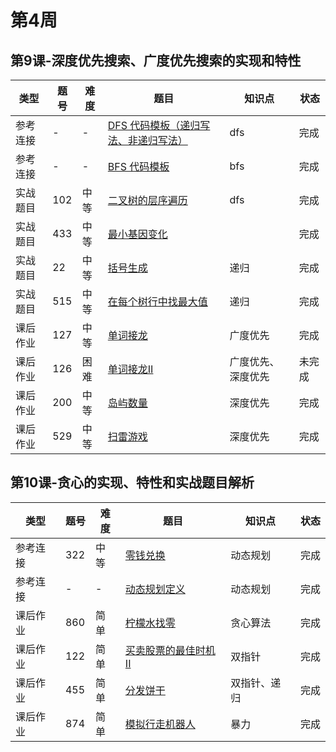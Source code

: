 # 第4周
## 第9课-深度优先搜索、广度优先搜索的实现和特性
|类型|题号|难度|题目|知识点|状态|
|---|---|---|---|---|---|
|参考连接|-|-|[DFS 代码模板（递归写法、非递归写法）](./dfs)|dfs|完成|
|参考连接|-|-|[BFS 代码模板](./bfs)|bfs|完成|
|实战题目|102|中等|[二叉树的层序遍历](./binaryTreeLevelOrderTraversal)|dfs|完成|
|实战题目|433|中等|[最小基因变化](./minMutation)||完成|
|实战题目|22|中等|[括号生成](../Week_02/generateParenthesis)|递归|完成|
|实战题目|515|中等|[在每个树行中找最大值](./largestValues)|递归|完成|
|课后作业|127|中等|[单词接龙](./ladderLength)|广度优先|完成|
|课后作业|126|困难|[单词接龙II](./findLadders)|广度优先、深度优先|未完成|
|课后作业|200|中等|[岛屿数量](../Week_02/numberOfIslands)|深度优先|完成|
|课后作业|529|中等|[扫雷游戏](./minesweeper)|深度优先|完成|
## 第10课-贪心的实现、特性和实战题目解析
|类型|题号|难度|题目|知识点|状态|
|---|---|---|---|---|---|
|参考连接|322|中等|[零钱兑换](./coinChange)|动态规划|完成|
|参考连接|-|-|[动态规划定义](./dynamicProgramming)|动态规划|完成|
|课后作业|860|简单|[柠檬水找零](./lemonadeChange)|贪心算法|完成|
|课后作业|122|简单|[买卖股票的最佳时机II](./stockII)|双指针|完成|
|课后作业|455|简单|[分发饼干](./assignCookies)|双指针、递归|完成|
|课后作业|874|简单|[模拟行走机器人](./robotSim)|暴力|完成|
